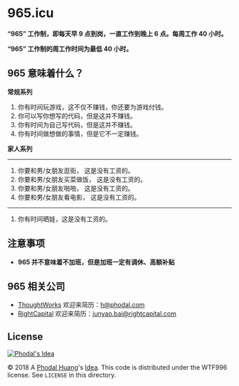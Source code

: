 # 965.icu

**“965” 工作制，即每天早 9 点到岗，一直工作到晚上 6 点。每周工作 40 小时。**

**“965” 工作制的周工作时间为最低 40 小时。**

## 965 意味着什么？

**常规系列**

1. 你有时间玩游戏，这不仅不赚钱，你还要为游戏付钱。
2. 你可以写你想写的代码，但是这并不赚钱。
3. 你有时间为自己写代码，但是这并不赚钱。
4. 你有时间做想做的事情，但是它不一定赚钱。

**家人系列**

---

1. 你要和男/女朋友逛街，    这是没有工资的。
2. 你要和男/女朋友买菜做饭， 这是没有工资的。
3. 你要和男/女朋友啪啪，    这是没有工资的。
4. 你要和男/女朋友看电影，  这是没有工资的。

---

1. 你有时间晒娃，这是没有工资的。


## 注意事项

 - **965 并不意味着不加班，但是加班一定有调休、高额补贴**

## 965 相关公司

 - [ThoughtWorks](https://www.thoughtworks.com/) 欢迎来简历：h@phodal.com
 - [RightCapital](https://join.rightcapital.com/) 欢迎来简历：junyao.bai@rightcapital.com

License
---

[![Phodal's Idea](http://brand.phodal.com/shields/idea-small.svg)](http://ideas.phodal.com/)

© 2018 A [Phodal Huang](https://www.phodal.com)'s [Idea](http://github.com/phodal/ideas).  This code is distributed under the WTF996 license. See `LICENSE` in this directory.

